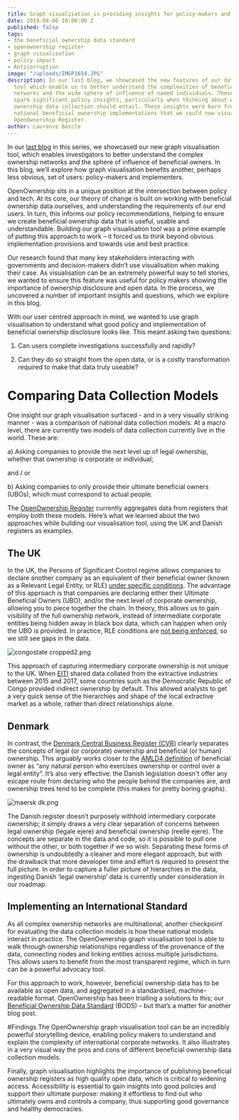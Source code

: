 ```yaml
---
title: Graph visualisation is providing insights for policy-makers and implementers
date: 2019-08-06 10:00:00 Z
published: false
tags:
- the beneficial ownership data standard
- openownership register
- graph visualisation
- policy impact
- Anticorruption
image: "/uploads/IMGP1654.JPG"
description: In our last blog, we showcased the new features of our data visualisation
  tool which enable us to better understand the complexities of beneficial ownership
  networks and the wide sphere of influence of named individuals. These examples helped
  spark significant policy insights, particularly when thinking about what beneficial
  ownership data collection should entail. These insights were born from the different
  national beneficial ownership implementations that we could now visualise in the
  OpenOwnership Register.
author: Laurence Bascle
---
```


In our [last blog](https://www.openownership.org/news/what-graph-visualisation-teaches-us-about-beneficial-ownership/) in this series, we showcased our new graph visualisation tool, which enables investigators to better understand the complex ownership networks and the sphere of influence of beneficial owners. In this blog, we’ll explore how graph visualisation benefits another, perhaps less obvious, set of users: policy-makers and implementers.

OpenOwnership sits in a unique position at the intersection between policy and tech. At its core, our theory of change is built on working with beneficial ownership data ourselves, and understanding the requirements of our end users. In turn, this informs our policy recommendations, helping to ensure we create beneficial ownership data that is useful, usable and understandable. Building our graph visualisation tool was a prime example of putting this approach to work – it forced us to think beyond obvious implementation provisions and towards  use and best practice.

Our research found that many key stakeholders interacting with governments and decision-makers didn’t use visualisation when making their case. As visualisation can be an extremely powerful way to tell stories, we wanted to ensure this feature was useful for policy makers showing the importance of ownership disclosure and open data. In the process, we uncovered a number of important insights and questions, which we explore in this blog.

With our user centred approach in mind, we wanted to use graph visualisation to understand what good policy and implementation of beneficial ownership disclosure looks like. This meant asking two questions:

1. Can users complete investigations successfully and rapidly?

2. Can they do so straight from the open data, or is a costly transformation required to make that data truly useable?

# Comparing Data Collection Models

One insight our graph visualisation surfaced - and in a very visually striking manner - was a comparison of national data collection models. At a macro level, there are currently two models of data collection currently live in the world. These are:

a) Asking companies to provide the next level up of legal ownership, whether that ownership is corporate or individual;

and / or

b) Asking companies to only provide their ultimate beneficial owners (UBOs), which must correspond to actual people.

The [OpenOwnership Register](https://register.openownership.org/) currently aggregates data from registers that employ both these models. Here’s what we learned about the two approaches while building our visualisation tool, using the UK and Danish registers as examples.

## The UK

In the UK, the Persons of Significant Control regime allows companies to declare another company as an equivalent of their beneficial owner (known as a Relevant Legal Entity, or RLE) [under specific conditions](https://register.openownership.org/data_sources/uk-psc-register). The advantage of this approach is that companies are declaring either their Ultimate Beneficial Owners (UBO), and/or the next level of corporate ownership, allowing you to piece together the chain. In theory, this allows us to gain visibility of the full ownership network, instead of intermediate corporate entities being hidden away in black box data, which can happen when only the UBO is provided. In practice, RLE conditions are [not being enforced](https://www.globalwitness.org/en/campaigns/corruption-and-money-laundering/anonymous-company-owners/companies-we-keep/#chapter-4/section-1), so we still see gaps in the data.

![congostate cropped2.png](/uploads/congostate%20cropped2.png)

This approach of capturing intermediary corporate ownership is not unique to the UK. When [EITI](https://eiti.org/) shared data collated from the extractive industries between 2015 and 2017, some countries such as the Democratic Republic of Congo provided indirect ownership by default. This allowed analysts to get a very quick sense of the hierarchies and shape of the local extractive market as a whole, rather than direct relationships alone.

## Denmark

In contrast, the [Denmark Central Business Register (CVR)](https://datacvr.virk.dk/data/) clearly separates the concepts of legal (or corporate) ownership and beneficial (or human) ownership. This arguably works closer to the [AMLD4 definition](https://eur-lex.europa.eu/legal-content/EN/TXT/PDF/?uri=CELEX:32015L0849&from=EN) of beneficial owner as “any natural person who exercises ownership or control over a legal entity”. It’s also very effective: the Danish legislation doesn't offer any escape route from declaring who the people behind the companies are, and ownership trees tend to be complete (this makes for pretty boring graphs).

![maersk dk.png](/uploads/maersk%20dk.png)

The Danish register doesn’t purposely withhold intermediary corporate ownership; it simply draws a very clear separation of concerns between legal ownership (legale ejere) and beneficial ownership (reelle ejere). The concepts are separate in the data and code, so it is possible to pull one without the other, or both together if we so wish. Separating these forms of ownership is undoubtedly a cleaner and more elegant approach, but with the drawback that more developer time and effort is required to present the full picture. In order to capture a fuller picture of hierarchies in the data, ingesting Danish ‘legal ownership’ data is currently under consideration in our roadmap.

## Implementing an International Standard

As all complex ownership networks are multinational, another checkpoint for evaluating the data collection models is how these national models interact in practice. The OpenOwnership graph visualisation tool is able to walk through ownership relationships regardless of the provenance of the data, connecting nodes and linking entities across multiple jurisdictions. This allows users to benefit from the most transparent regime, which in turn can be a powerful advocacy tool.

For this approach to work, however, beneficial ownership data has to be available as open data, and aggregated in a standardised, machine-readable format. OpenOwnership has been trialling a solutions to this; our [Beneficial Ownership Data Standard](https://www.openownership.org/guide/systems/) (BODS) – but that’s a matter for another blog post.

#Findings
The OpenOwnership graph visualisation tool can be an incredibly powerful storytelling device, enabling policy makers to understand and explain the complexity of international corporate networks. It also illustrates in a very visual way the pros and cons of different beneficial ownership data collection models.

Finally, graph visualisation highlights the importance of publishing beneficial ownership registers as high quality open data, which is critical to widening access. Accessibility is essential to gain insights into good policies and support their ultimate purpose: making it effortless to find out who ultimately owns and controls a company, thus supporting good governance and healthy democracies. 

